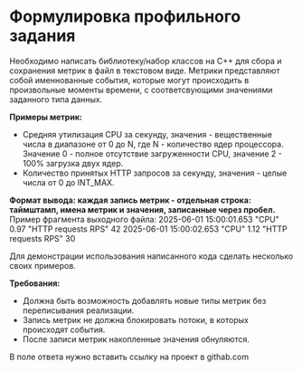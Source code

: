 # Формулировка профильного задания

Необходимо написать библиотеку/набор классов на C++ для сбора и сохранения метрик в файл в текстовом виде.
Метрики представляют собой именнованные события, которые могут происходить в произвольные моменты времени, с соответсвующими значениями заданного типа данных.

**Примеры метрик:**
 - Средняя утилизация CPU за секунду, значения - вещественные числа в диапазоне от 0 до N, где N - количество ядер процессора. Значение 0 - полное отсутствие загруженности CPU, значение 2 - 100% загрузка двух ядер.
 - Количество принятых HTTP запросов за секунду, значения - целые числа от 0 до INT_MAX.

**Формат вывода: каждая запись метрик - отдельная строка: таймштамп, имена метрик и значения, записанные через пробел.**
Пример фрагмента выходного файла:
2025-06-01 15:00:01.653 "CPU" 0.97 "HTTP requests RPS" 42
2025-06-01 15:00:02.653 "CPU" 1.12 "HTTP requests RPS" 30

Для демонстрации использования написанного кода сделать несколько своих примеров.

**Требования:**
 - Должна быть возможность добавлять новые типы метрик без переписывания реализации.
 - Запись метрик не должна блокировать потоки, в которых происходят события.
 - После записи метрик накопленные значения обнуляются.

В поле ответа нужно вставить ссылку на проект в githab.com
